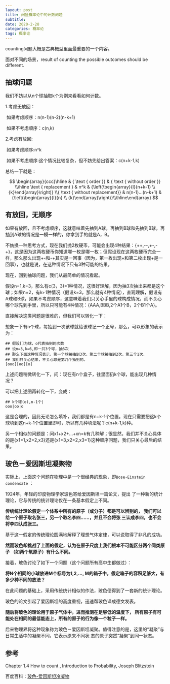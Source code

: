 ```yaml
---
layout: post
title: 闲扯概率论中的计数问题
subtitle: 
date: 2020-2-28
categories: 概率论
tags: 概率论
---
```


counting问题大概是古典概型里面最重要的一个内容。

面对不同的场景，result of counting the possible outcomes should be different.

## 抽球问题

我们不妨以从n个球抽取k个为例来看看如何计数。

1.考虑无放回：

​	如果考虑顺序：n(n-1)(n-2)(n-k+1)

​	如果不考虑顺序：c(n,k)

2.考虑有放回:

​	如果考虑顺序:n^k

​	如果不考虑顺序:这个情况比较复杂，但不妨先给出答案：c(n+k-1,k)



总结一下就是：


$$
\begin{array}{ccc}\hline & { \text { order }} & { \text { without order }} \\\hline \text { replacement } & n^k & {\left(\begin{array}{l}{n+k-1} \\ {k}\end{array}\right)} \\{ \text { without replacement}} & n(n-1)...(n-k+1) &  {\left(\begin{array}{l}{n} \\ {k}\end{array}\right)}\\\hline\end{array}
$$


## 有放回，无顺序

如果有放回，且不考虑顺序，这就意味着先抽到A球，再抽到B球和先抽到B球，再抽到A球的情况是一模一样的，你拿到手的就是A，B。

不妨换一种思考方式，现在我们抛2枚硬币，可能会出现4种结果：{++,--,+-,-+}，这是因为这两枚硬币你知道哪一枚是哪一枚；但假设现在这两枚硬币完全一样，那么那么出现+-和-+其实是一回事（因为，第一枚出现+和第二枚出现+是一回事），也就是说，在这种情况下只有3种可能的结果。

现在，回到抽球问题，我们从最简单的情况看起。

假设n=1,k=3，那么有c(3，3)=1种情况，这很好理解，因为抽3次抽出来都是这个球；如果n=2，有k+1种情况（假设k=3，那么就有4种情况），直观理解，假设有A球和B球，如果不考虑顺序，这意味着我们只关心手里的球构成情况，而不关心哪个球先到手里，所以只可能有4种情况：{AAA,BBB,2个A1个B，2个B1个A}。

直接解决这类问题是很难的，但我们可以转化一下：

想象一下有n个球，每抽到一次该球就给该球记一个正号，那么，可以形象的表示为：

```
## 假设[]为球，o代表抽到的次数
## 设n=3,k=6,即一共3个球，抽6次
## 那么下面这种情况表示，第一个球被抽到3次，第二个球被抽到2次，第三个1次，
## 我们只关心结果，不关心球是第几个抽到的。
[ooo][oo][o]

```

上述问题稍微转化一下，问：现在有n个盒子，往里面扔k个球，能出现几种情况？

可以把上述图再转化一下，变成：

```
## k个球(o),n-1个|
ooo|oo|o
```

这是合理的，因此无论怎么填补，我们都是有n+k-1个位置。现在只需要把这k个球填到这n+k-1个位置里即可，所以有几种填法呢？c(n+k-1,k)种。

另一个相似的问题是：问x1+x2+...+xn=k有几种解；很显然，我们并不关心具体的是{x1=1,x2=2,x3}还是{x1=3,x2=2,x3=1}这种顺序问题，我们只关心最后的结果。



## 玻色－爱因斯坦凝聚物

实际上，上面这个问题在物理中是一个很经典的现象，即`Bose-Einstein condensate`  ：

1924年，年轻的印度物理学家玻色寄给爱因斯坦一篇论文，提出 了一种新的统计理论，它与传统的统计理论仅在一条基本假定上不同。 

**传统统计理论假定一个体系中所有的原子（或分子）都是可以辨别的， 我们可以给一个原子取名张三，另一个取名李四……，并且不会将张 三认成李四，也不会将李四认成张三。**

基于这一假定的传统理论圆满地解释了理想气体定律，可以说取得了非凡的成功。

**然而玻色却挑战了上面的假定，认为在原子尺度上我们根本不可能区分两个同类原子 （如两个氧原子）有什么不同。**

接着，玻色讨论了如下一个问题（这个问题所有高中生都做过）：

**将N个相同的小球放进M个标号为1,2,…, M的箱子中，假定箱子的容积足够大，有多少种不同的放法？**

在此问题的基础上，采用传统统计相似的作法，玻色便得到了一套新的统计理论。 

玻色的论文引起了爱因斯坦的高度重视，迅速帮玻色译成德文发表。

**随后将玻色的理论用于原子气体中，进而推测在足够低的温度下， 所有原子有可能处在相同的最低能态上，所有的原子的行为像一个粒子一样。**

后来物理界将这种现象称为玻色－爱因斯坦凝聚。值得注意的是，这里的“凝聚”与日常生活中的凝聚不同，它表示原来不同状 态的原子突然“凝聚”到同一状态。



## 参考

Chapter 1.4 How to count , Introduction to Probability, Joseph Blitzstein

百度百科：[玻色-爱因斯坦冷凝物](![https://baike.baidu.com/item/%E7%8E%BB%E8%89%B2-%E7%88%B1%E5%9B%A0%E6%96%AF%E5%9D%A6%E5%86%B7%E5%87%9D%E7%89%A9/493717?fr=aladdin](https://baike.baidu.com/item/玻色-爱因斯坦冷凝物/493717?fr=aladdin))